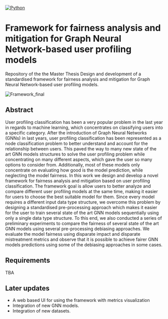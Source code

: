 [![Python](https://img.shields.io/badge/Python-3.8.10-%233776AB?logo=Python)](https://www.python.org/)

# Framework for fairness analysis and mitigation for Graph Neural Network-based user profiling models
Repository of the the Master Thesis Design and development of a standardised framework for fairness analysis and mitigation for Graph Neural Network-based user profiling models.

![Framework_final](https://user-images.githubusercontent.com/45569039/213778147-d8488eb0-965d-46ec-a526-1f1f942dfb18.jpg)

## Abstract
User profiling classification has been a very popular problem in the last year in regards to machine learning, which concentrates on classifying users into a specific category.
After the introduction of Graph Neural Networks (GNNs) in last years, user profiling classification has been represented as a node classification problem to better understand and account for the relationship between users.
This paved the way to many new state of the art GNN models structures to solve the user profiling problem while concentrating on many different aspects, which gave the user so many options to consider from.
Additionally, most of these models only concentrate on evaluating how good is the model prediction, while neglecting the model fairness.
In this work we design and develop a novel framework for fairness analysis and mitigation based on user profiling classification.
The framework goal is allow users to better analyze and compare different user profiling models at the same time, making it easier for users to choose the best suitable model for them. 
Since every model requires a different input data type structure, we overcome this problem by designing a standardised pre-processing approach which makes it easier for the user to train several state of the art GNN models sequentially using only a single data type structure.
To this end, we also conducted a series of preliminary experiments to compare the fairness of several state of the art GNN models using several pre-processing debiasing approaches.
We evaluate the model fairness using disparate impact and disparate mistreatment metrics and observe that it is possible to achieve fairer GNN models predictions using some of the debiasing approaches in some cases.

## Requirements
TBA


## Later updates
- A web based UI for using the framework with metrics visualization
- Integration of new GNN models.
- Integration of new datasets.
